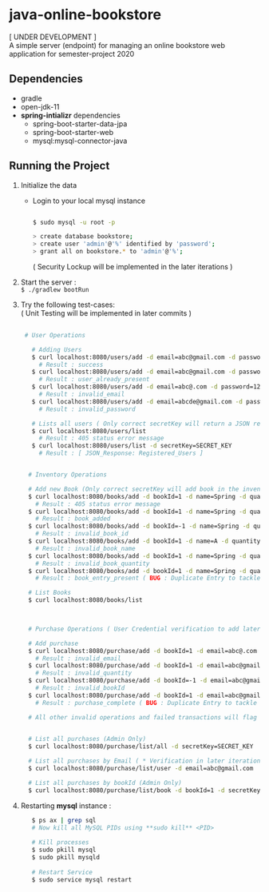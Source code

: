# java-online-bookstore
[ UNDER DEVELOPMENT ]  
A simple server (endpoint) for managing an online bookstore web application for semester-project 2020

## Dependencies
- gradle
- open-jdk-11
- **spring-intializr** dependencies
  * spring-boot-starter-data-jpa
  * spring-boot-starter-web
  * mysql:mysql-connector-java

## Running the Project
1. Initialize the data
    - Login to your local mysql instance  
      ```bash
      
      $ sudo mysql -u root -p
      
      > create database bookstore;
      > create user 'admin'@'%' identified by 'password';
      > grant all on bookstore.* to 'admin'@'%';
      
      ```
      ( Security Lockup will be implemented in the later iterations )

2. Start the server :  
   ``$ ./gradlew bootRun``
   
3. Try the following test-cases:  
   ( Unit Testing will be implemented in later commits )
   ```bash
      
    # User Operations

      # Adding Users
      $ curl localhost:8080/users/add -d email=abc@gmail.com -d password=12345678
        # Result : success
      $ curl localhost:8080/users/add -d email=abc@gmail.com -d password=12347865
        # Result : user_already_present
      $ curl localhost:8080/users/add -d email=abc@.com -d password=12345678
        # Result : invalid_email
      $ curl localhost:8080/users/add -d email=abcde@gmail.com -d password=1234
        # Result : invalid_password
   
      # Lists all users ( Only correct secretKey will return a JSON response )
      $ curl localhost:8080/users/list
        # Result : 405 status error message
      $ curl localhost:8080/users/list -d secretKey=SECRET_KEY
        # Result : [ JSON_Response: Registered_Users ]

    ```
    ```bash
    
      # Inventory Operations

      # Add new Book (Only correct secretKey will add book in the inventory)
      $ curl localhost:8080/books/add -d bookId=1 -d name=Spring -d quantity=1
        # Result : 405 status error message
      $ curl localhost:8080/books/add -d bookId=1 -d name=Spring -d quantity=1  -d secretKey=SECRET_KEY
        # Result : book_added
      $ curl localhost:8080/books/add -d bookId=-1 -d name=Spring -d quantity=1  -d secretKey=SECRET_KEY
        # Result : invalid_book_id
      $ curl localhost:8080/books/add -d bookId=1 -d name=A -d quantity=1 -d secretKey=SECRET_KEY
        # Result : invalid_book_name
      $ curl localhost:8080/books/add -d bookId=1 -d name=Spring -d quantity=0  -d secretKey=SECRET_KEY
        # Result : invalid_book_quantity
      $ curl localhost:8080/books/add -d bookId=1 -d name=Spring -d quantity=1  -d secretKey=SECRET_KEY
        # Result : book_entry_present ( BUG : Duplicate Entry to tackle later )

      # List Books
      $ curl localhost:8080/books/list
      
    ```
    ```bash

      # Purchase Operations ( User Credential verification to add later )

      # Add purchase
      $ curl localhost:8080/purchase/add -d bookId=1 -d email=abc@.com -d quantity=1
        # Result : invalid_email
      $ curl localhost:8080/purchase/add -d bookId=1 -d email=abc@gmail.com -d quantity=0
        # Result : invalid_quantity
      $ curl localhost:8080/purchase/add -d bookId=-1 -d email=abc@gmail.com -d quantity=1
        # Result : invalid_bookId
      $ curl localhost:8080/purchase/add -d bookId=1 -d email=abc@gmail.com -d quantity=1
        # Result : purchase_complete ( BUG : Duplicate Entry to tackle later )

      # All other invalid operations and failed transactions will flag 'invalid_operation'
      

      # List all purchases (Admin Only)
      $ curl localhost:8080/purchase/list/all -d secretKey=SECRET_KEY

      # List all purchases by Email ( * Verification in later iteration )
      $ curl localhost:8080/purchase/list/user -d email=abc@gmail.com
 
      # List all purchases by bookId (Admin Only)
      $ curl localhost:8080/purchase/list/book -d bookId=1 -d secretKey=SECRET_KEY
 
    ```   

4. Restarting **mysql** instance :
   ```bash
      $ ps ax | grep sql
      # Now kill all MySQL PIDs using **sudo kill** <PID>
      
      # Kill processes
      $ sudo pkill mysql
      $ sudo pkill mysqld
      
      # Restart Service
      $ sudo service mysql restart
   ```
